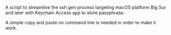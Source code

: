 A script to streamline the ssh gen process targeting macOS platform Big Sur and later with Keychain Access app to store passphrase.

 A simple copy and paste on command line is needed in order to make it work.
